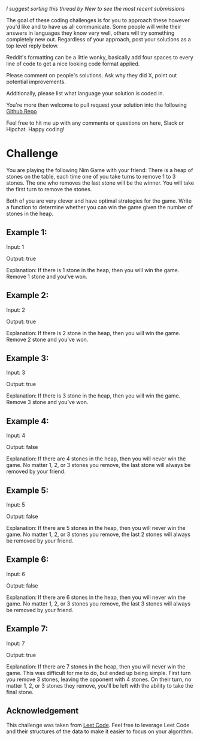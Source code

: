 _I suggest sorting this thread by *New* to see the most recent submissions_

The goal of these coding challenges is for you to approach these however you'd like and to have us all communicate. Some people will write their answers in languages they know very well, others will try something completely new out. Regardless of your approach, post your solutions as a top level reply below.

Reddit's formatting can be a little wonky, basically add four spaces to every line of code to get a nice looking code format applied.

Please comment on people's solutions. Ask why they did X, point out potential improvements.

Additionally, please list what language your solution is coded in.

You're more then welcome to pull request your solution into the following [Github Repo](https://github.com/GregHilston/Code-Foo)

Feel free to hit me up with any comments or questions on here, Slack or Hipchat. Happy coding!

# Challenge

You are playing the following Nim Game with your friend: There is a heap of stones on the table, each time one of you take turns to remove 1 to 3 stones. The one who removes the last stone will be the winner. You will take the first turn to remove the stones.

Both of you are very clever and have optimal strategies for the game. Write a function to determine whether you can win the game given the number of stones in the heap.

## Example 1:

Input: 1

Output: true

Explanation: If there is 1 stone in the heap, then you will win the game. Remove 1 stone and you've won.

## Example 2:

Input: 2

Output: true

Explanation: If there is 2 stone in the heap, then you will win the game. Remove 2 stone and you've won.

## Example 3:

Input: 3

Output: true

Explanation: If there is 3 stone in the heap, then you will win the game. Remove 3 stone and you've won.

## Example 4:

Input: 4

Output: false

Explanation: If there are 4 stones in the heap, then you will never win the game. No matter 1, 2, or 3 stones you remove, the last stone will always be removed by your friend.

## Example 5:

Input: 5

Output: false

Explanation: If there are 5 stones in the heap, then you will never win the game. No matter 1, 2, or 3 stones you remove, the last 2 stones will always be removed by your friend.

## Example 6:

Input: 6

Output: false

Explanation: If there are 6 stones in the heap, then you will never win the game. No matter 1, 2, or 3 stones you remove, the last 3 stones will always be removed by your friend.

## Example 7:

Input: 7

Output: true

Explanation: If there are 7 stones in the heap, then you will never win the game. This was difficult for me to do, but ended up being simple. First turn you remove 3 stones, leaving the opponent with 4 stones. On their turn, no matter 1, 2, or 3 stones they remove, you'll be left with the ability to take the final stone.

## Acknowledgement

This challenge was taken from [Leet Code](https://leetcode.com/problems/nim-game/). Feel free to leverage Leet Code and their  structures of the data to make it easier to focus on your algorithm.